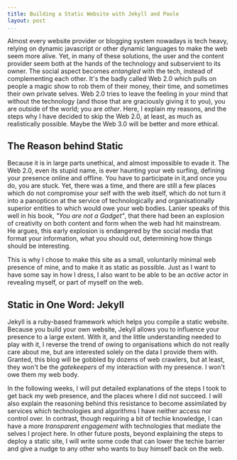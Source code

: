 ```yaml
---
title: Building a Static Website with Jekyll and Poole
layout: post
...
```


Almost every website provider or blogging system nowadays is tech heavy, relying on dynamic javascript or other dynamic languages to make the web seem more alive. Yet, in many of these solutions, the user and the content provider seem both at the hands of the technology and subservient to its owner. The social aspect becomes *entangled* with the tech, instead of complementing each other. It's the badly called Web 2.0 which pulls on people a magic show to rob them of their money, their time, and sometimes their own private selves. Web 2.0 tries to leave the feeling in your mind that without the technology (and those that are graciously giving it to you), you are outside of the world; you are *other*. Here, I explain my reasons, and the steps why I have decided to skip the Web 2.0, at least, as much as realistically possible. Maybe the Web 3.0 will be better and more ethical.

## The Reason behind Static
Because it is in large parts unethical, and almost impossible to evade it. The Web 2.0, even its stupid name, is ever haunting your web surfing, defining your presence online and offline. You have to participate in it,and once you do, you are stuck. Yet, there was a time, and there are still a few places which do not compromise your self with the web itself, which do not turn it into a panopticon at the service of technologically and organisationally superior entities to which would owe your web bodies. Lanier speaks of this well in his book, *"You are not a Gadget"*, that there had been an explosion of creativity on both content and form when the web had hit mainstream. He argues, this early explosion is endangered by the social media that format your information, what you should out, determining how things should be interesting. 

This is why I chose to make this site as a small, voluntarily minimal web presence of mine, and to make it as static as possible. Just as I want to have some say in how I dress, I also want to be able to be an *active* actor in revealing myself, or part of myself on the web. 

##  Static in One Word: Jekyll
Jekyll is a ruby-based framework which helps you compile a static website. Because you build your own website, Jekyll allows you to influence your presence to a large extent. With it, and the little understanding needed to play with it, I reverse the trend of owing to organisations which do not really care about me, but are interested solely on the data I provide them with. Granted, this blog will be gobbled by dozens of web crawlers, but at least, they won't be the *gatekeepers* of my interaction with my presence. I won't owe them my web body. 

In the following weeks, I will put detailed explanations of the steps I took to get back my web presence, and the places where I did not succeed. I will also explain the reasoning behind this resistance to become assimilated by services which technologies and algorithms I have neither access nor control over. In contrast, though requiring a bit of techie knowledge, I can have a more *transparent engagement* with technologies that mediate the selves I project here. In other future posts, beyond explaining the steps to deploy a static site, I will write some code that can lower the techie barrier and give a nudge to any other who wants to buy himself back on the web. 


